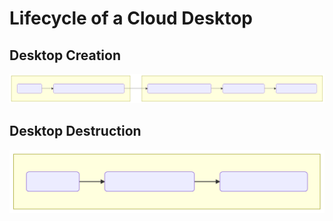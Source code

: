 # Lifecycle of a Cloud Desktop

## Desktop Creation

![Desktop Creation](graphs/lifecycle-create.svg)

## Desktop Destruction

![Desktop Destruction](graphs/lifecycle-delete.svg)

